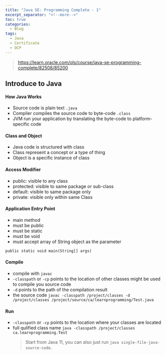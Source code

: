 ```yaml
---
title: "Java SE: Programming Complete - 1"
excerpt_separator: "<!--more-->"
toc: true
categories:
  - Blog
tags:
  - Java
  - Certificate
  - OCP
---
```


> https://learn.oracle.com/ols/course/java-se-programming-complete/82508/85200

## Introduce to Java

#### How Java Works

- Source code is plain text `.java`
- Compiler compiles the source code to byte-code `.class`
- JVM run your application by translating the byte-code to platform-specific code

#### Class and Object

- Java code is structured with class
- Class represent a concept or a type of thing
- Object is a specific instance of class

#### Access Modifier

- public: visible to any class
- protected: visible to same package or sub-class
- default: visible to same package only
- private: visible only within same Class

#### Application Entry Point

- main method
- must be public
- must be static
- must be void
- must accept array of String object as the parameter

`public static void main(String[] args)`

#### Compile

- compile with `javac`
- `-classpath` or `-cp` points to the location of other classes might be used to compile you source code
- `-d` points to the path of the compilation result
- the source code
  `javac -classpath /project/classes -d /project/classes /project/source/ca/learnprogramming/Test.java`

#### Run

- `-classpath` or `-cp` points to the location where your classes are located
- full qulified class name
  `java -classpath /project/classes ca.learnprogramming.Test`
  > Start from Java 11, you can also just run `java single-file-java-source-code`.
